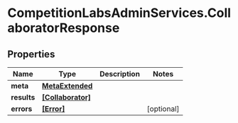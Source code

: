 # CompetitionLabsAdminServices.CollaboratorResponse

## Properties

Name | Type | Description | Notes
------------ | ------------- | ------------- | -------------
**meta** | [**MetaExtended**](MetaExtended.md) |  | 
**results** | [**[Collaborator]**](Collaborator.md) |  | 
**errors** | [**[Error]**](Error.md) |  | [optional] 


